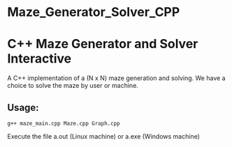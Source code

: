 # Maze_Generator_Solver_CPP
# C++ Maze Generator and Solver Interactive

A C++ implementation of a (N x N) maze generation and solving. We have a choice to solve the maze by user or machine.

## Usage:
```
g++ maze_main.cpp Maze.cpp Graph.cpp
```
Execute the file a.out (Linux machine) or a.exe (Windows machine)

